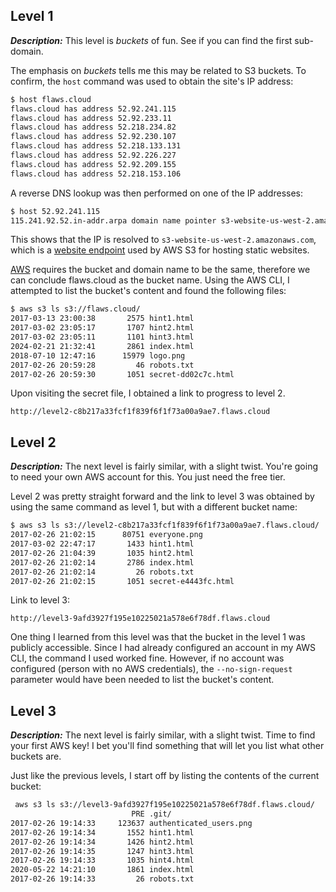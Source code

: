 ## Level 1
**_Description:_** This level is *buckets* of fun. See if you can find the first sub-domain.

The emphasis on *buckets* tells me this may be related to S3 buckets. To confirm, the ```host``` command was used to obtain the site's IP address:<br>
```sh
$ host flaws.cloud 
flaws.cloud has address 52.92.241.115
flaws.cloud has address 52.92.233.11
flaws.cloud has address 52.218.234.82
flaws.cloud has address 52.92.230.107
flaws.cloud has address 52.218.133.131
flaws.cloud has address 52.92.226.227
flaws.cloud has address 52.92.209.155
flaws.cloud has address 52.218.153.106
```
A reverse DNS lookup was then performed on one of the IP addresses:
```sh
$ host 52.92.241.115
115.241.92.52.in-addr.arpa domain name pointer s3-website-us-west-2.amazonaws.com.                                                           
```
This shows that the IP is resolved to ```s3-website-us-west-2.amazonaws.com```, which is a [website endpoint](https://docs.aws.amazon.com/AmazonS3/latest/userguide/WebsiteEndpoints.html#website-endpoint-examples) used by AWS S3 for hosting static websites.

[AWS](https://docs.aws.amazon.com/Route53/latest/DeveloperGuide/getting-started-s3.html#getting-started-create-s3-website-bucket) requires the bucket and domain name to be the same, therefore we can conclude flaws.cloud as the bucket name.
Using the AWS CLI, I attempted to list the bucket's content and found the following files:
```sh
$ aws s3 ls s3://flaws.cloud/ 
2017-03-13 23:00:38       2575 hint1.html
2017-03-02 23:05:17       1707 hint2.html
2017-03-02 23:05:11       1101 hint3.html
2024-02-21 21:32:41       2861 index.html
2018-07-10 12:47:16      15979 logo.png
2017-02-26 20:59:28         46 robots.txt
2017-02-26 20:59:30       1051 secret-dd02c7c.html
```
Upon visiting the secret file, I obtained a link to progress to level 2.
```
http://level2-c8b217a33fcf1f839f6f1f73a00a9ae7.flaws.cloud
```

## Level 2
**_Description:_** The next level is fairly similar, with a slight twist. You're going to need your own AWS account for this. You just need the free tier.

Level 2 was pretty straight forward and the link to level 3 was obtained by using the same command as level 1, but with a different bucket name:

```sh
$ aws s3 ls s3://level2-c8b217a33fcf1f839f6f1f73a00a9ae7.flaws.cloud/
2017-02-26 21:02:15      80751 everyone.png
2017-03-02 22:47:17       1433 hint1.html
2017-02-26 21:04:39       1035 hint2.html
2017-02-26 21:02:14       2786 index.html
2017-02-26 21:02:14         26 robots.txt
2017-02-26 21:02:15       1051 secret-e4443fc.html
```
Link to level 3:
```
http://level3-9afd3927f195e10225021a578e6f78df.flaws.cloud
```

One thing I learned from this level was that the bucket in the level 1 was publicly accessible. Since I had already configured an account in my AWS CLI, the command I used worked fine. However, if no
account was configured (person with no AWS credentials), the ```--no-sign-request``` parameter would have been needed to list the bucket's content. 

## Level 3 
**_Description:_** The next level is fairly similar, with a slight twist. Time to find your first AWS key! I bet you'll find something that will let you list what other buckets are.

Just like the previous levels, I start off by listing the contents of the current bucket:
```sh
 aws s3 ls s3://level3-9afd3927f195e10225021a578e6f78df.flaws.cloud/
                           PRE .git/
2017-02-26 19:14:33     123637 authenticated_users.png
2017-02-26 19:14:34       1552 hint1.html
2017-02-26 19:14:34       1426 hint2.html
2017-02-26 19:14:35       1247 hint3.html
2017-02-26 19:14:33       1035 hint4.html
2020-05-22 14:21:10       1861 index.html
2017-02-26 19:14:33         26 robots.txt
```


